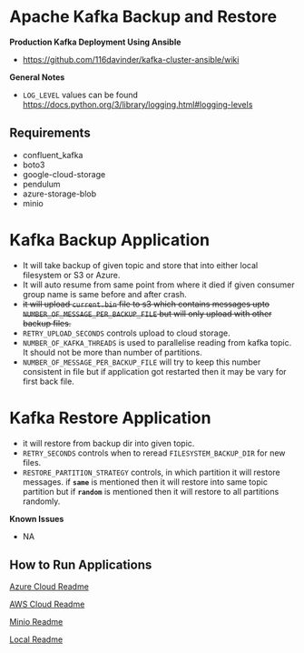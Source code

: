 # Apache Kafka Backup and Restore

**Production Kafka Deployment Using Ansible**
* https://github.com/116davinder/kafka-cluster-ansible/wiki

**General Notes**
* `LOG_LEVEL` values can be found https://docs.python.org/3/library/logging.html#logging-levels

## Requirements
* confluent_kafka
* boto3
* google-cloud-storage
* pendulum
* azure-storage-blob
* minio

# Kafka Backup Application

* It will take backup of given topic and store that into either local filesystem or S3 or Azure.
* It will auto resume from same point from where it died if given consumer group name is same before and after crash.
* ~~it will upload `current.bin` file to s3 which contains messages upto `NUMBER_OF_MESSAGE_PER_BACKUP_FILE` but will only upload with other backup files.~~
* `RETRY_UPLOAD_SECONDS` controls upload to cloud storage.
* `NUMBER_OF_KAFKA_THREADS` is used to parallelise reading from kafka topic.
It should not be more than number of partitions.
* `NUMBER_OF_MESSAGE_PER_BACKUP_FILE` will try to keep this number consistent in file
but if application got restarted then it may be vary for first back file.

# Kafka Restore Application

* it will restore from backup dir into given topic.
* `RETRY_SECONDS` controls when to reread `FILESYSTEM_BACKUP_DIR` for new files.
* `RESTORE_PARTITION_STRATEGY` controls, in which partition it will restore messages. if **`same`** is mentioned then it will restore into same topic partition but if **`random`** is mentioned then it will restore to all partitions randomly.

**Known Issues**
* NA

## How to Run Applications
[Azure Cloud Readme](./README-Azure.md)

[AWS Cloud Readme](./README-AWS.md)

[Minio Readme](./README-Minio.md)

[Local Readme](./README-Local.md)
